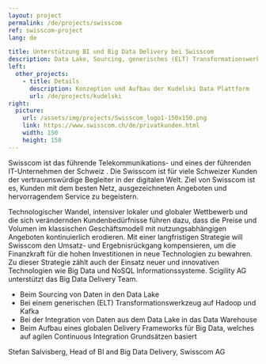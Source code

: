 ```yaml
---
layout: project
permalink: /de/projects/swisscom
ref: swisscom-project
lang: de

title: Unterstützung BI und Big Data Delivery bei Swisscom
description: Data Lake, Sourcing, generisches (ELT) Transformationswerkzeug, Delivery Framework für Big Data, Coninuous Integration
left:
  other_projects:
    - title: Details
      description: Konzeption und Aufbau der Kudelski Data Plattform
      url: /de/projects/kudelski
right:
  picture:
    url: /assets/img/projects/Swisscom_logo1-150x150.png
    link: https://www.swisscom.ch/de/privatkunden.html
    width: 150
    height: 150
---
```


Swisscom ist das führende Telekommunikations- und eines der führenden IT-Unternehmen der Schweiz . Die Swisscom ist für viele Schweizer Kunden der vertrauenswürdige Begleiter in der digitalen Welt. Ziel von Swisscom ist es, Kunden mit dem besten Netz, ausgezeichneten Angeboten und hervorragendem Service zu begeistern.

Technologischer Wandel, intensiver lokaler und globaler Wettbewerb und die sich verändernden Kundenbedürfnisse führen dazu, dass die Preise und Volumen im klassischen Geschäftsmodell mit nutzungsabhängigen Angeboten kontinuierlich erodieren. Mit einer langfristigen Strategie will Swisscom den Umsatz- und Ergebnisrückgang kompensieren, um die Finanzkraft für die hohen Investitionen in neue Technologien zu bewahren. Zu dieser Strategie zählt auch der Einsatz neuer und innovativen Technologien wie Big Data und NoSQL Informationssysteme. Scigility AG unterstützt das Big Data Delivery Team.

* Beim Sourcing von Daten in den Data Lake
* Bei einem generischen (ELT) Transformationswerkzeug auf Hadoop und Kafka
* Bei der Integration von Daten aus dem Data Lake in das Data Warehouse
* Beim Aufbau eines globalen Delivery Frameworks für Big Data, welches auf agilen Continuous Integration Grundsätzen basiert

Stefan Salvisberg, Head of BI and Big Data Delivery, Swisscom AG
